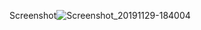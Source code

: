 Screenshot![Screenshot_20191129-184004](https://user-images.githubusercontent.com/32393519/82608715-ce069300-9bd8-11ea-8161-feb600af61b3.jpg)
